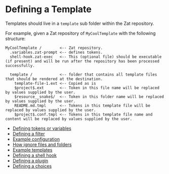 # Defining a Template

Templates should live in a `template` sub folder within the Zat repository.

For example, given a Zat repository of `MyCoolTemplate` with the following structure:

```
MyCoolTemplate /        <-- Zat repository.
  .variables.zat-prompt <-- defines tokens.
  shell-hook.zat-exec   <-- This (optional file) should be executable (if present) and will be run after the repository has been processed successfully.

  template /            <-- folder that contains all template files that should be rendered at the destination.
    template-file-1.ext <-- Copied as is
    $project$.ext       <-- Token in this file name will be replaced by values supplied by the user.
    $resource__snake$/  <-- Token in this folder name will be replaced by values supplied by the user.
    README.md.tmpl      <-- Tokens in this template file will be replaced by values supplied by the user.
    $project$.conf.tmpl <-- Tokens in this template file name and content will be replaced by values supplied by the user.
```

- [Defining tokens or variables](defining-a-template/defining-tokens.md)
- [Defining a filter](defining-a-template/structure-of-a-filter.md)
- [Example configuration](defining-a-template/example-configuration.md)
- [How ignore files and folders](defining-a-template/how-to-ignore-files-and-folders.md)
- [Example templates](defining-a-template/example-templates.md)
- [Defining a shell hook](defining-a-template/shell-hooks.md)
- [Defining a plugin](defining-a-template/plugins.md)
- [Defining a choices](defining-a-template/choices.md)
